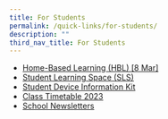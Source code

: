 ```yaml
---
title: For Students
permalink: /quick-links/for-students/
description: ""
third_nav_title: For Students
---
```

*   [Home-Based Learning (HBL) [8 Mar]](/about-us/links/students/home-based-learning-hbl)
*   [Student Learning Space (SLS)](https://vle.learning.moe.edu.sg/login)
*   [Student Device Information Kit](/files/Updated%20Student%20Device%20Information%20KitNTSS_10%20Jan%202023.pdf)
*   [Class Timetable 2023](/others/announcements/class-timetable-2023)
*   [School Newsletters](/about-us/links/parents/school-newsletters)